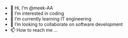 - 👋 Hi, I’m @meek-AA
- 👀 I’m interested in coding
- 🌱 I’m currently learning IT engineering
- 💞️ I’m looking to collaborate on software development
- 📫 How to reach me ...

<!---
meek-AA/meek-AA is a ✨ special ✨ repository because its `README.md` (this file) appears on your GitHub profile.
You can click the Preview link to take a look at your changes.
--->
